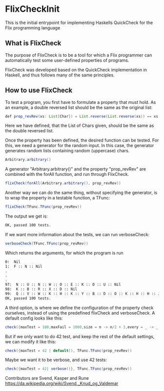 # FlixCheckInit

This is the initial entrypoint for implementing Haskells QuickCheck for the Flix programming language

## What is FlixCheck

The purpose of FlixCheck is to be a tool for which a Flix programmer can automatically test some user-defined properties of programs.

FlixCheck was developed based on the QuickCheck implementation in Haskell, and thus follows many of the same principles.

## How to use FlixCheck

To test a program, you first have to formulate a property that must hold. As an example, a double reversed list should be the same as the original list:

```java
def prop_revRev(xs: List[Char]) = List.reverse(List.reverse(xs)) == xs;
```

Here we have defined, that the List of Chars given, should be the same as the double reversed list.

Once the property has been defined, the desired function can be tested. For this, we need a generator for the random input. In this case, the generator generates random lists containing random (uppercase) chars.

```java
Arbitrary.arbitrary()
```

A generator "Arbitrary.arbitrary()" and the property "prop_revRev" are combined with the forAll function, and run through FlixCheck.

```java
flixCheck(forAll(Arbitrary.arbitrary(), prop_revRev))
```

Another way we can do the same thing, without specifying the generator, is to wrap the property in a testable function, a TFunc:

```java
flixCheck(TFunc.TFunc(prop_revRev))
```

The output we get is:

```cmd
OK, passed 100 tests.
```

If we want more information about the tests, we can run verboseCheck:

```java
verboseCheck(TFunc.TFunc(prop_revRev))
```

Which returns the arguments, for which the program is run

```cmd
0:  Nil
1:  F :: N :: Nil
.
.
.
97:  N :: U :: N :: W :: O :: E :: K :: D :: U :: Nil
98:  K :: B :: R :: X :: D :: Nil
99:  Q :: V :: W :: K :: H :: K :: Y :: B :: D :: O :: K :: H :: H :: J :: Q :: R :: I :: O :: C :: Z :: G :: V :: Y :: N :: E :: H :: M :: C :: Nil
OK, passed 100 tests.
```

A third option, is where we define the configuration of the property check ourselves, instead of using the predefined flixCheck and verboseCheck.
A default config looks like this:

```java
check({maxTest = 100,maxFail = 1000,size = n -> n/2 + 3,every = _ -> _ -> ""}, prop_revRev)
```

But if we only want to do 42 test, and keep the rest of the default settings, we can modify it like this:

```java
check({maxTest = 42 | default(), TFunc.TFunc(prop_revRev))
```

Maybe we want it to be verbose, and use 42 tests:

```java
check({maxTest = 42| verbose()}, TFunc.TFunc(prop_revRev))
```

Contributors are Svend, Kasper and Rune <https://da.wikipedia.org/wiki/Svend,_Knud_og_Valdemar>
